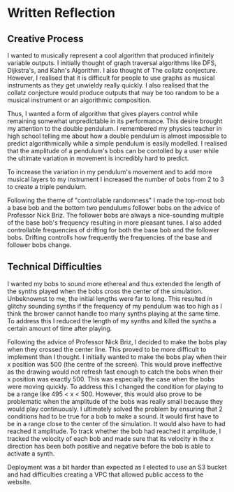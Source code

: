 # Written Reflection

## Creative Process

I wanted to musically represent a cool algorithm that produced infinitely variable outputs. I initially thought of graph traversal algorithms like DFS, Dijkstra's, and Kahn's Algorithm. I also thought of The collatz conjecture. However, I realised that it is difficult for people to use graphs as musical instruments as they get unwieldy really quickly. I also realised that the collatz conjecture would produce outputs that may be too random to be a musical instrument or an algorithmic composition.

Thus, I wanted a form of algorithm that gives players control while remaining somewhat unpredictable in its performance. This desire brought my attention to the double pendulum. I remembered my physics teacher in high school telling me about how a double pendulum is almost impossible to predict algorithmically while a simple pendulum is easily modelled. I realised that the amplitude of a pendulum's bobs can be contolled by a user while the ultimate variation in movement is incredibly hard to predict.

To increase the variation in my pendulum's movement and to add more musical layers to my instrument I increased the number of bobs from 2 to 3 to create a triple pendulum. 

Following the theme of "controllable randomness" I made the top-most bob a base bob and the bottom two pendulums follower bobs on the advice of Professor Nick Briz. The follower bobs are always a nice-sounding multiple of the base bob's frequency resulting in more pleasant tunes. I also added controllable frequencies of drifting for both the base bob and the follower bobs. Drifting controlls how frequently the frequencies of the base and follower bobs change.

## Technical Difficulties

I wanted my bobs to sound more ethereal and thus extended the length of the synths played when the bobs cross the center of the simulation. Unbeknownst to me, the initial lengths were far to long. This resulted in glitchy sounding synths if the frequency of my pendulum was too high as I think the brower cannot handle too many synths playing at the same time. To address this I reduced the length of my synths and killed the synths a certain amount of time after playing.

Following the advice of Professor Nick Briz, I decided to make the bobs play when they crossed the center line. This proved to be more difficult to implement than I thought. I initially wanted to make the bobs play when their x position was 500 (the centre of the screen). This would prove ineffective as the drawing would not refresh fast enough to catch the bobs when their x position was exactly 500. This was especially the case when the bobs were moving quickly. To address this I changed the condition for playing to be a range like 495 < x < 500. However, this would also prove to be problematic when the amplitude of the bobs was really small because they would play continuously. I ultimately solved the problem by ensuring that 2 conditions had to be true for a bob to make a sound. It would first have to be in a range close to the center of the simulation. It would also have to had reached it amplitude. To track whether the bob had reached it amplitude, I tracked the velocity of each bob and made sure that its velocity in the x direction has been both positive and negative before the bob is able to activate a synth.

Deployment was a bit harder than expected as I elected to use an S3 bucket and had difficulties creating a VPC that allowed public access to the website.


